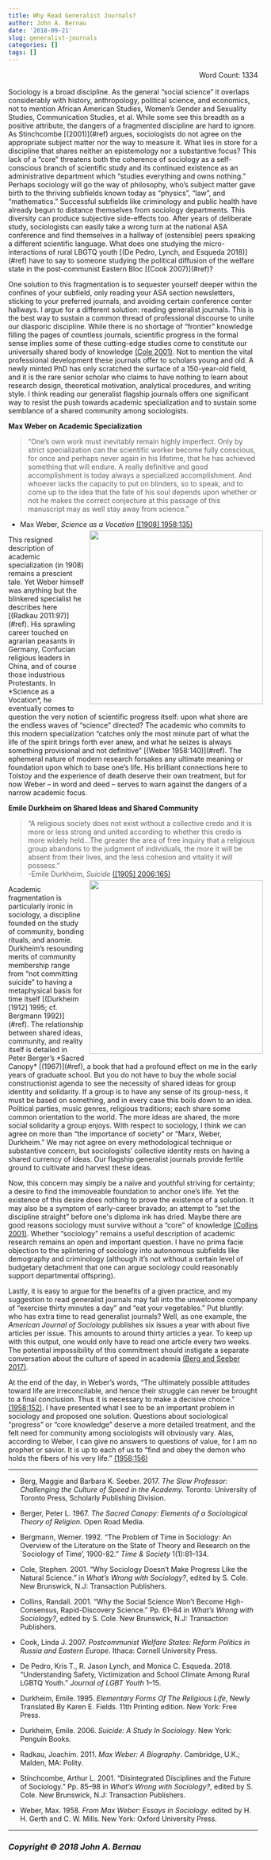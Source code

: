 ```yaml
---
title: Why Read Generalist Journals?
author: John A. Bernau
date: '2018-09-21'
slug: generalist-journals
categories: []
tags: []
---
```

<div style="text-align: right">Word Count: 1334</div>
<br>
Sociology is a broad discipline. As the general “social science” it overlaps considerably with history, anthropology, political science, and economics, not to mention African American Studies, Women’s Gender and Sexuality Studies, Communication Studies, et al. While some see this breadth as a positive attribute, the dangers of a fragmented discipline are hard to ignore. As Stinchcombe [(2001)](#ref) argues, sociologists do not agree on the appropriate subject matter nor the way to measure it. What lies in store for a discipline that shares neither an epistemology nor a substantive focus? This lack of a “core” threatens both the coherence of sociology as a self-conscious branch of scientific study and its continued existence as an administrative department which “studies everything and owns nothing.” Perhaps sociology will go the way of philosophy, who’s subject matter gave birth to the thriving subfields known today as “physics”, “law”, and “mathematics.” Successful subfields like criminology and public health have already begun to distance themselves from sociology departments. This diversity can produce subjective side-effects too. After years of deliberate study, sociologists can easily take a wrong turn at the national ASA conference and find themselves in a hallway of (ostensible) peers speaking a different scientific language. What does one studying the micro-interactions of rural LBGTQ youth [(De Pedro, Lynch, and Esqueda 2018)](#ref) have to say to someone studying the political diffusion of the welfare state in the post-communist Eastern Bloc [(Cook 2007)](#ref)? 

One solution to this fragmentation is to sequester yourself deeper within the confines of your subfield, only reading your ASA section newsletters, sticking to your preferred journals, and avoiding certain conference center hallways. I argue for a different solution: reading generalist journals. This is the best way to sustain a common thread of professional discourse to unite our diasporic discipline. While there is no shortage of “frontier” knowledge filling the pages of countless journals, scientific progress in the formal sense implies some of these cutting-edge studies come to constitute our universally shared body of knowledge [(Cole 2001)](#ref). Not to mention the vital professional development these journals offer to scholars young and old. A newly minted PhD has only scratched the surface of a 150-year-old field, and it is the rare senior scholar who claims to have nothing to learn about research design, theoretical motivation, analytical procedures, and writing style. I think reading our generalist flagship journals offers one significant way to resist the push towards academic specialization and to sustain some semblance of a shared community among sociologists. 



**Max Weber on Academic Specialization** 

>“One’s own work must inevitably remain highly imperfect. Only by strict specialization can the scientific worker become fully conscious, for once and perhaps never again in his lifetime, that he has achieved something that will endure. A really definitive and good accomplishment is today always a specialized accomplishment. And whoever lacks the capacity to put on blinders, so to speak, and to come up to the idea that the fate of his soul depends upon whether or not he makes the correct conjecture at this passage of this manuscript may as well stay away from science.”  
-	Max Weber, *Science as a Vocation* [([1908] 1958:135)](#ref)

<div style= "float:right;position: relative; top: -10px; left: 10px;"><img src = "/blog/mwec.jpg" height="350" /></div>This resigned description of academic specialization (in 1908) remains a prescient tale. Yet Weber himself was anything but the blinkered specialist he describes here [(Radkau 2011:97)](#ref). His sprawling career touched on agrarian peasants in Germany, Confucian religious leaders in China, and of course those industrious Protestants. In *Science as a Vocation*, he eventually comes to question the very notion of scientific progress itself: upon what shore are the endless waves of “science” directed? The academic who commits to this modern specialization “catches only the most minute part of what the life of the spirit brings forth ever anew, and what he seizes is always something provisional and not definitive” [(Weber 1958:140)](#ref). The ephemeral nature of modern research forsakes any ultimate meaning or foundation upon which to base one’s life. His brilliant connections here to Tolstoy and the experience of death deserve their own treatment, but for now Weber – in word and deed – serves to warn against the dangers of a narrow academic focus. 

**Emile Durkheim on Shared Ideas and Shared Community**

>“A religious society does not exist without a collective credo and it is more or less strong and united according to whether this credo is more widely held…The greater the area of free inquiry that a religious group abandons to the judgment of individuals, the more it will be absent from their lives, and the less cohesion and vitality it will possess.”  
-Emile Durkheim, *Suicide* [([1905] 2006:165)](#ref)

<div style= "float:right;position: relative; top: -10px; left: 10px;"><img src = "/blog/durkheim suicide.gif" height = "350"></div>Academic fragmentation is particularly ironic in sociology, a discipline founded on the study of community, bonding rituals, and anomie. Durkheim’s resounding merits of community membership range from “not committing suicide” to having a metaphysical basis for time itself [(Durkheim [1912] 1995; cf. Bergmann 1992)](#ref). The relationship between shared ideas, community, and reality itself is detailed in Peter Berger’s *Sacred Canopy* [(1967)](#ref), a book that had a profound effect on me in the early years of graduate school. But you do not have to buy the whole social constructionist agenda to see the necessity of shared ideas for group identity and solidarity. If a group is to have any sense of its group-ness, it must be based on something, and in every case this boils down to an idea. Political parties, music genres, religious traditions; each share some common orientation to the world. The more ideas are shared, the more social solidarity a group enjoys. With respect to sociology, I think we can agree on more than “the importance of society” or “Marx, Weber, Durkheim.” We may not agree on every methodological technique or substantive concern, but sociologists’ collective identity rests on having a shared currency of ideas. Our flagship generalist journals provide fertile ground to cultivate and harvest these ideas.

Now, this concern may simply be a naïve and youthful striving for certainty; a desire to find the immoveable foundation to anchor one’s life. Yet the existence of this desire does nothing to prove the existence of a solution. It may also be a symptom of early-career bravado; an attempt to “set the discipline straight” before one's diploma ink has dried. Maybe there are good reasons sociology must survive without a “core” of knowledge [(Collins 2001)](#ref). Whether “sociology” remains a useful description of academic research remains an open and important question. I have no prima facie objection to the splintering of sociology into autonomous subfields like demography and criminology (although it’s not without a certain level of budgetary detachment that one can argue sociology could reasonably support departmental offspring). 

Lastly, it is easy to argue for the benefits of a given practice, and my suggestion to read generalist journals may fall into the unwelcome company of “exercise thirty minutes a day” and “eat your vegetables.” Put bluntly: who has extra time to read generalist journals? Well, as one example, the *American Journal of Sociology* publishes six issues a year with about five articles per issue. This amounts to around thirty articles a year. To keep up with this output, one would only have to read one article every two weeks. The potential impossibility of this commitment should instigate a separate conversation about the culture of speed in academia [(Berg and Seeber 2017)](#ref).

At the end of the day, in Weber’s words, “The ultimately possible attitudes toward life are irreconcilable, and hence their struggle can never be brought to a final conclusion. Thus it is necessary to make a decisive choice.” [(1958:152)](#ref). I have presented what I see to be an important problem in sociology and proposed one solution. Questions about sociological “progress” or “core knowledge” deserve a more detailed treatment, and the felt need for community among sociologists will obviously vary. Alas, according to Weber, I can give no answers to questions of value, for I am no prophet or savior. It is up to each of us to “find and obey the demon who holds the fibers of his very life.” [(1958:156)](#ref)


---

<a name="ref"></a>

* Berg, Maggie and Barbara K. Seeber. 2017. *The Slow Professor: Challenging the Culture of Speed in the Academy.* Toronto: University of Toronto Press, Scholarly Publishing Division.

* Berger, Peter L. 1967. *The Sacred Canopy: Elements of a Sociological Theory of Religion.* Open Road Media.

* Bergmann, Werner. 1992. “The Problem of Time in Sociology: An Overview of the Literature on the State of Theory and Research on the `Sociology of Time’, 1900-82.” *Time & Society* 1(1):81–134.

* Cole, Stephen. 2001. “Why Sociology Doesn’t Make Progress Like the Natural Science.” in *What’s Wrong with Sociology?*, edited by S. Cole. New Brunswick, N.J: Transaction Publishers.

* Collins, Randall. 2001. “Why the Social Science Won’t Become High-Consensus, Rapid-Discovery Science.” Pp. 61–84 in *What’s Wrong with Sociology?*, edited by S. Cole. New Brunswick, N.J: Transaction Publishers.

* Cook, Linda J. 2007. *Postcommunist Welfare States: Reform Politics in Russia and Eastern Europe*. Ithaca: Cornell University Press.

* De Pedro, Kris T., R. Jason Lynch, and Monica C. Esqueda. 2018. “Understanding Safety, Victimization and School Climate Among Rural LGBTQ Youth.” *Journal of LGBT Youth* 1–15.

* Durkheim, Emile. 1995. *Elementary Forms Of The Religious Life*, Newly Translated By Karen E. Fields. 11th Printing edition. New York: Free Press.

* Durkheim, Emile. 2006. *Suicide: A Study In Sociology*. New York: Penguin Books.

* Radkau, Joachim. 2011. *Max Weber: A Biography*. Cambridge, U.K.; Malden, MA: Polity.

* Stinchcombe, Arthur L. 2001. “Disintegrated Disciplines and the Future of Sociology.” Pp. 85–98 in *What’s Wrong with Sociology?*, edited by S. Cole. New Brunswick, N.J: Transaction Publishers.

* Weber, Max. 1958. *From Max Weber: Essays in Sociology*. edited by H. H. Gerth and C. W. Mills. New York: Oxford University Press.

___

### *Copyright &copy; 2018 John A. Bernau*